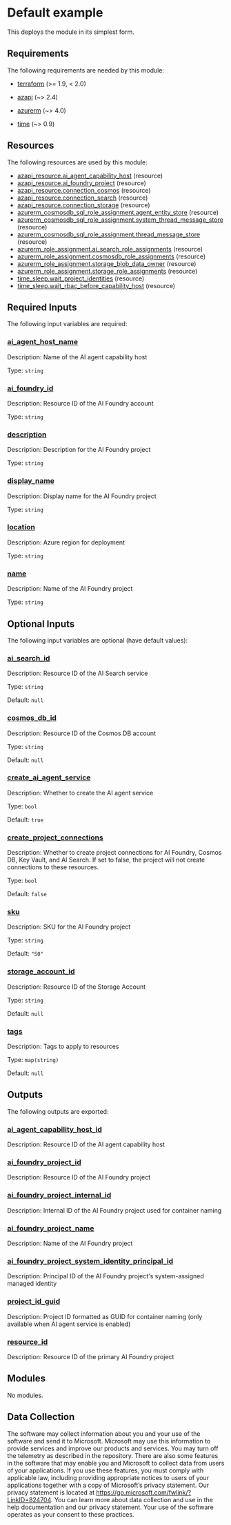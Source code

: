 <!-- BEGIN_TF_DOCS -->
# Default example

This deploys the module in its simplest form.

<!-- markdownlint-disable MD033 -->
## Requirements

The following requirements are needed by this module:

- <a name="requirement_terraform"></a> [terraform](#requirement\_terraform) (>= 1.9, < 2.0)

- <a name="requirement_azapi"></a> [azapi](#requirement\_azapi) (~> 2.4)

- <a name="requirement_azurerm"></a> [azurerm](#requirement\_azurerm) (~> 4.0)

- <a name="requirement_time"></a> [time](#requirement\_time) (~> 0.9)

## Resources

The following resources are used by this module:

- [azapi_resource.ai_agent_capability_host](https://registry.terraform.io/providers/Azure/azapi/latest/docs/resources/resource) (resource)
- [azapi_resource.ai_foundry_project](https://registry.terraform.io/providers/Azure/azapi/latest/docs/resources/resource) (resource)
- [azapi_resource.connection_cosmos](https://registry.terraform.io/providers/Azure/azapi/latest/docs/resources/resource) (resource)
- [azapi_resource.connection_search](https://registry.terraform.io/providers/Azure/azapi/latest/docs/resources/resource) (resource)
- [azapi_resource.connection_storage](https://registry.terraform.io/providers/Azure/azapi/latest/docs/resources/resource) (resource)
- [azurerm_cosmosdb_sql_role_assignment.agent_entity_store](https://registry.terraform.io/providers/hashicorp/azurerm/latest/docs/resources/cosmosdb_sql_role_assignment) (resource)
- [azurerm_cosmosdb_sql_role_assignment.system_thread_message_store](https://registry.terraform.io/providers/hashicorp/azurerm/latest/docs/resources/cosmosdb_sql_role_assignment) (resource)
- [azurerm_cosmosdb_sql_role_assignment.thread_message_store](https://registry.terraform.io/providers/hashicorp/azurerm/latest/docs/resources/cosmosdb_sql_role_assignment) (resource)
- [azurerm_role_assignment.ai_search_role_assignments](https://registry.terraform.io/providers/hashicorp/azurerm/latest/docs/resources/role_assignment) (resource)
- [azurerm_role_assignment.cosmosdb_role_assignments](https://registry.terraform.io/providers/hashicorp/azurerm/latest/docs/resources/role_assignment) (resource)
- [azurerm_role_assignment.storage_blob_data_owner](https://registry.terraform.io/providers/hashicorp/azurerm/latest/docs/resources/role_assignment) (resource)
- [azurerm_role_assignment.storage_role_assignments](https://registry.terraform.io/providers/hashicorp/azurerm/latest/docs/resources/role_assignment) (resource)
- [time_sleep.wait_project_identities](https://registry.terraform.io/providers/hashicorp/time/latest/docs/resources/sleep) (resource)
- [time_sleep.wait_rbac_before_capability_host](https://registry.terraform.io/providers/hashicorp/time/latest/docs/resources/sleep) (resource)

<!-- markdownlint-disable MD013 -->
## Required Inputs

The following input variables are required:

### <a name="input_ai_agent_host_name"></a> [ai\_agent\_host\_name](#input\_ai\_agent\_host\_name)

Description: Name of the AI agent capability host

Type: `string`

### <a name="input_ai_foundry_id"></a> [ai\_foundry\_id](#input\_ai\_foundry\_id)

Description: Resource ID of the AI Foundry account

Type: `string`

### <a name="input_description"></a> [description](#input\_description)

Description: Description for the AI Foundry project

Type: `string`

### <a name="input_display_name"></a> [display\_name](#input\_display\_name)

Description: Display name for the AI Foundry project

Type: `string`

### <a name="input_location"></a> [location](#input\_location)

Description: Azure region for deployment

Type: `string`

### <a name="input_name"></a> [name](#input\_name)

Description: Name of the AI Foundry project

Type: `string`

## Optional Inputs

The following input variables are optional (have default values):

### <a name="input_ai_search_id"></a> [ai\_search\_id](#input\_ai\_search\_id)

Description: Resource ID of the AI Search service

Type: `string`

Default: `null`

### <a name="input_cosmos_db_id"></a> [cosmos\_db\_id](#input\_cosmos\_db\_id)

Description: Resource ID of the Cosmos DB account

Type: `string`

Default: `null`

### <a name="input_create_ai_agent_service"></a> [create\_ai\_agent\_service](#input\_create\_ai\_agent\_service)

Description: Whether to create the AI agent service

Type: `bool`

Default: `true`

### <a name="input_create_project_connections"></a> [create\_project\_connections](#input\_create\_project\_connections)

Description: Whether to create project connections for AI Foundry, Cosmos DB, Key Vault, and AI Search. If set to false, the project will not create connections to these resources.

Type: `bool`

Default: `false`

### <a name="input_sku"></a> [sku](#input\_sku)

Description: SKU for the AI Foundry project

Type: `string`

Default: `"S0"`

### <a name="input_storage_account_id"></a> [storage\_account\_id](#input\_storage\_account\_id)

Description: Resource ID of the Storage Account

Type: `string`

Default: `null`

### <a name="input_tags"></a> [tags](#input\_tags)

Description: Tags to apply to resources

Type: `map(string)`

Default: `null`

## Outputs

The following outputs are exported:

### <a name="output_ai_agent_capability_host_id"></a> [ai\_agent\_capability\_host\_id](#output\_ai\_agent\_capability\_host\_id)

Description: Resource ID of the AI agent capability host

### <a name="output_ai_foundry_project_id"></a> [ai\_foundry\_project\_id](#output\_ai\_foundry\_project\_id)

Description: Resource ID of the AI Foundry project

### <a name="output_ai_foundry_project_internal_id"></a> [ai\_foundry\_project\_internal\_id](#output\_ai\_foundry\_project\_internal\_id)

Description: Internal ID of the AI Foundry project used for container naming

### <a name="output_ai_foundry_project_name"></a> [ai\_foundry\_project\_name](#output\_ai\_foundry\_project\_name)

Description: Name of the AI Foundry project

### <a name="output_ai_foundry_project_system_identity_principal_id"></a> [ai\_foundry\_project\_system\_identity\_principal\_id](#output\_ai\_foundry\_project\_system\_identity\_principal\_id)

Description: Principal ID of the AI Foundry project's system-assigned managed identity

### <a name="output_project_id_guid"></a> [project\_id\_guid](#output\_project\_id\_guid)

Description: Project ID formatted as GUID for container naming (only available when AI agent service is enabled)

### <a name="output_resource_id"></a> [resource\_id](#output\_resource\_id)

Description: Resource ID of the primary AI Foundry project

## Modules

No modules.

<!-- markdownlint-disable-next-line MD041 -->
## Data Collection

The software may collect information about you and your use of the software and send it to Microsoft. Microsoft may use this information to provide services and improve our products and services. You may turn off the telemetry as described in the repository. There are also some features in the software that may enable you and Microsoft to collect data from users of your applications. If you use these features, you must comply with applicable law, including providing appropriate notices to users of your applications together with a copy of Microsoft’s privacy statement. Our privacy statement is located at <https://go.microsoft.com/fwlink/?LinkID=824704>. You can learn more about data collection and use in the help documentation and our privacy statement. Your use of the software operates as your consent to these practices.
<!-- END_TF_DOCS -->